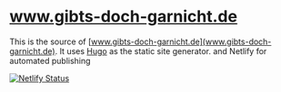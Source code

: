 # www.gibts-doch-garnicht.de

This is the source of [www.gibts-doch-garnicht.de](www.gibts-doch-garnicht.de). It uses [Hugo](https://gohugo.io/) as the static site generator.
and Netlify for automated publishing

[![Netlify Status](https://api.netlify.com/api/v1/badges/7ac4a997-5a3a-4eda-9a81-f1d5331d4c4e/deploy-status)](https://app.netlify.com/sites/gitbs-doch-garnicht/deploys)
